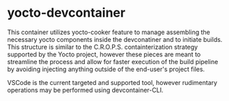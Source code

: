 # yocto-devcontainer
This container utilizes yocto-cooker feature to manage assembling the necessary
yocto components inside the devconatiner and to initiate builds. This structure
is similar to the C.R.O.P.S. containterization strategy supported by the Yocto
project, however these pieces are meant to streamline the process and allow for
faster execution of the build pipeline by avoiding injecting anything outside
of the end-user's project files.

VSCode is the current targeted and supported tool, however rudimentary operations
may be performed using devcontainer-CLI.

